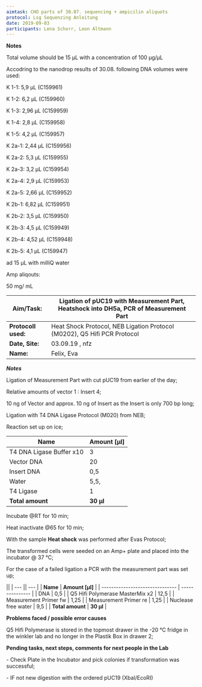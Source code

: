 ```yaml
---
aimtask: CHO parts of 30.07. sequencing + ampicilin aliquots
protocol: Lsg Sequenzing Anleitung
date: 2019-09-03 
participants: Lena Schorr, Leon Altmann
---
```


**Notes**



Total volume should be 15 µL with a concentration of 100 µg/µL



Accodring to the nanodrop results of 30.08. following DNA volumes were used: 



K 1-1: 5,9 µL (C159961)

K 1-2: 6,2 µL (C159960)

K 1-3: 2,96 µL (C159959)

K 1-4: 2,8 µL (C159958)

K 1-5: 4,2 µL (C159957)

K 2a-1: 2,44 µL (C159956)

K 2a-2: 5,3 µL (C159955)

K 2a-3: 3,2 µL (C159954)

K 2a-4: 2,9 µL (C159953)

K 2a-5: 2,66 µL (C159952)

K 2b-1: 6,82 µL (C159951)

K 2b-2: 3,5 µL (C159950)

K 2b-3: 4,5 µL (C159949)

K 2b-4: 4,52 µL (C159948)

K 2b-5: 4,1 µL (C159947)



ad 15 µL with milliQ water



Amp aliqouts:

50 mg/ mL








| **Aim/Task:**       | Ligation of pUC19 with Measurement Part, Heatshock into DH5a, PCR of Measurement Part |
| ------------------- | ------------------------------------------------------------ |
| **Protocoll used:** | Heat Shock Protocol, NEB Ligation Protocol (M0202), Q5 Hifi PCR Protocol |
| **Date, Site:**     | 03.09.19 , nfz                                               |
| **Name:**           | Felix, Eva                                                   |



***Notes***



Ligation of Measurement Part with cut pUC19 from earlier of the day;

Relative amounts of vector 1 : Insert 4;

10 ng of Vector and approx. 10 ng of Insert as the Insert is only 700 bp long;

Ligation with T4 DNA Ligase Protocol (M020) from NEB;

Reaction set up on ice;



| **Name**                 | **Amount [µl]** |
| ------------------------ | --------------- |
| T4 DNA Ligase Buffer x10 | 3               |
| Vector DNA               | 20              |
| Insert DNA               | 0,5             |
| Water                    | 5,5,            |
| T4 Ligase                | 1               |
| **Total amount**         | **30 µl**       |



Incubate @RT for 10 min;

Heat inactivate @65 for 10 min;



With the sample **Heat shock** was performed after Evas Protocol; 

The transformed cells were seeded on an Amp+ plate and placed into the incubator @ 37 °C;



For the case of a failed ligation a PCR with the measurement part was set up;

||
| --- || --- |
| **Name**                        | **Amount [µl]** |
| ------------------------------- | --------------- |
| DNA                             | 0,5             |
| Q5 Hifi Polymerase MasterMix x2 | 12,5            |
| Measurement Primer fw           | 1,25            |
| Measurement Primer re           | 1,25            |
| Nuclease free water             | 9,5             |
| **Total amount**                | **30 µl**       |

**Problems faced / possible error causes**

 Q5 Hifi Polymerase is stored in the topmost drawer in the -20 °C fridge in the winkler lab and no longer in the Plastik Box in drawer 2;



**Pending tasks, next steps, comments for next people in the Lab**



\- Check Plate in the Incubator and pick colonies if transformation was successful;

\- IF not new digestion with the ordered pUC19 (XbaI/EcoRI)